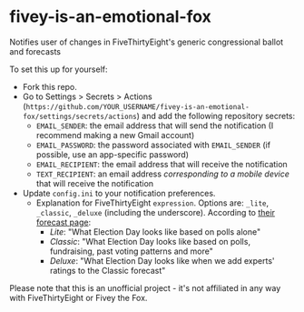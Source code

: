 # fivey-is-an-emotional-fox

Notifies user of changes in FiveThirtyEight's generic congressional ballot and forecasts

To set this up for yourself:

* Fork this repo.
* Go to Settings > Secrets > Actions (`https://github.com/YOUR_USERNAME/fivey-is-an-emotional-fox/settings/secrets/actions`) and add the following repository secrets:
    * `EMAIL_SENDER`: the email address that will send the notification (I recommend making a new Gmail account)
    * `EMAIL_PASSWORD`: the password associated with `EMAIL_SENDER` (if possible, use an app-specific password)
    * `EMAIL_RECIPIENT`: the email address that will receive the notification
    * `TEXT_RECIPIENT`: an email address *corresponding to a mobile device* that will receive the notification
* Update `config.ini` to your notification preferences.
    * Explanation for FiveThirtyEight `expression`. Options are: `_lite`, `_classic`, `_deluxe` (including the underscore). According to [their forecast page](https://projects.fivethirtyeight.com/2022-election-forecast/):
        * _Lite_: "What Election Day looks like based on polls alone"
        * _Classic_: "What Election Day looks like based on polls, fundraising, past voting patterns and more"
        * _Deluxe_: "What Election Day looks like when we add experts' ratings to the Classic forecast"

Please note that this is an unofficial project - it's not affiliated in any way with FiveThirtyEight or Fivey the Fox.
